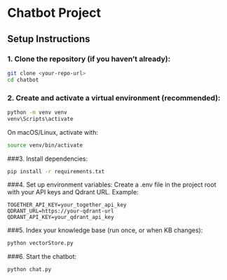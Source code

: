 # Chatbot Project

## Setup Instructions

### 1. Clone the repository (if you haven’t already):
```bash
git clone <your-repo-url>
cd chatbot
```
### 2. Create and activate a virtual environment (recommended):
```bash
python -m venv venv
venv\Scripts\activate
```
On macOS/Linux, activate with:
```bash
source venv/bin/activate
```
###3. Install dependencies:
```bash
pip install -r requirements.txt
```
###4. Set up environment variables:
Create a .env file in the project root with your API keys and Qdrant URL. Example:
```.env
TOGETHER_API_KEY=your_together_api_key
QDRANT_URL=https://your-qdrant-url
QDRANT_API_KEY=your_qdrant_api_key
```
###5. Index your knowledge base (run once, or when KB changes):
```bash
python vectorStore.py
```
###6. Start the chatbot:
```bash
python chat.py
```
